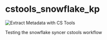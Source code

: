 # cstools_snowflake_kp
![Extract Metadata with CS Tools](https://cronitor.io/badges/yzM0ve/production/3iI-97YVCUP4BMcSYXIcwSzqYuU.svg)

Testing the snowflake syncer cstools workflow 
